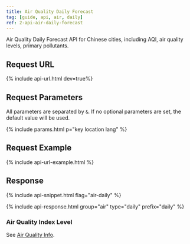 ```yaml
---
title: Air Quality Daily Forecast
tag: [guide, api, air, daily]
ref: 2-api-air-daily-forecast
---
```


Air Quality Daily Forecast API for Chinese cities, including AQI, air quality levels, primary pollutants.

## Request URL

{% include api-url.html dev=true%}

## Request Parameters

All parameters are separated by `&`. If no optional parameters are set, the default value will be used.

{% include params.html p="key location lang" %}

## Request Example

{% include api-url-example.html %}

## Response

{% include api-snippet.html flag="air-daily" %}

{% include api-response.html group="air" type="daily"  prefix="daily" %}

### Air Quality Index Level

See [Air Quality Info](/en/docs/resource/air-info/).